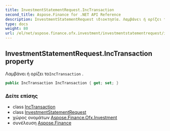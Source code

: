 ```yaml
---
title: InvestmentStatementRequest.IncTransaction
second_title: Aspose.Finance for .NET API Reference
description: InvestmentStatementRequest ιδιοκτησία. Λαμβάνει ή ορίζει τοIncTransaction .
type: docs
weight: 80
url: /el/net/aspose.finance.ofx.investment/investmentstatementrequest/inctransaction/
---
```

## InvestmentStatementRequest.IncTransaction property

Λαμβάνει ή ορίζει το`IncTransaction` .

```csharp
public IncTransaction IncTransaction { get; set; }
```

### Δείτε επίσης

* class [IncTransaction](../../../aspose.finance.ofx/inctransaction/)
* class [InvestmentStatementRequest](../)
* χώρος ονομάτων [Aspose.Finance.Ofx.Investment](../../investmentstatementrequest/)
* συνέλευση [Aspose.Finance](../../../)


